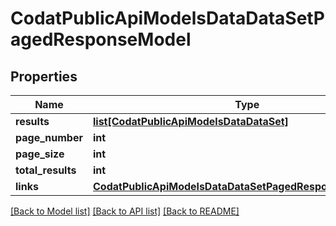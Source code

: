 # CodatPublicApiModelsDataDataSetPagedResponseModel

## Properties
Name | Type | Description | Notes
------------ | ------------- | ------------- | -------------
**results** | [**list[CodatPublicApiModelsDataDataSet]**](CodatPublicApiModelsDataDataSet.md) |  | [optional] 
**page_number** | **int** |  | [optional] 
**page_size** | **int** |  | [optional] 
**total_results** | **int** |  | [optional] 
**links** | [**CodatPublicApiModelsDataDataSetPagedResponseLinksModel**](CodatPublicApiModelsDataDataSetPagedResponseLinksModel.md) |  | [optional] 

[[Back to Model list]](../README.md#documentation-for-models) [[Back to API list]](../README.md#documentation-for-api-endpoints) [[Back to README]](../README.md)


